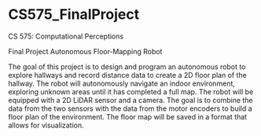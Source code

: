 # CS575_FinalProject
CS 575: Computational Perceptions

Final Project
Autonomous Floor-Mapping Robot

The goal of this project is to design and program an autonomous robot to explore hallways and record distance data to create a 2D floor plan of the hallway. The robot will autonomously navigate an indoor environment, exploring unknown areas until it has completed a full map. The robot will be equipped with a 2D LiDAR sensor and a camera. The goal is to combine the data from the two sensors with the data from the motor encoders to build a floor plan of the environment. The floor map will be saved in a format that allows for visualization.
